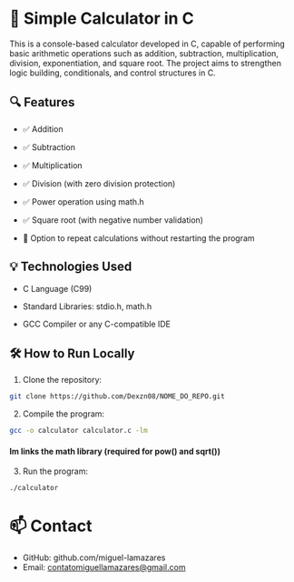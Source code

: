 # 🧮 Simple Calculator in C 
This is a console-based calculator developed in C, capable of performing basic arithmetic operations such as addition, subtraction, multiplication, division, exponentiation, and square root. The project aims to strengthen logic building, conditionals, and control structures in C.

## 🔍 Features
- ✅ Addition

- ✅ Subtraction

- ✅ Multiplication

- ✅ Division (with zero division protection)

- ✅ Power operation using math.h

- ✅ Square root (with negative number validation)

- 🔁 Option to repeat calculations without restarting the program

## 💡 Technologies Used
- C Language (C99)

- Standard Libraries: stdio.h, math.h

- GCC Compiler or any C-compatible IDE

## 🛠 How to Run Locally
1. Clone the repository:

```bash
git clone https://github.com/Dexzn08/NOME_DO_REPO.git
```
2. Compile the program:

```bash
gcc -o calculator calculator.c -lm
```
#### lm links the math library (required for pow() and sqrt())

3. Run the program:

```bash
./calculator
```

# 📫 Contact
- GitHub: github.com/miguel-lamazares
- Email: contatomiguellamazares@gmail.com
